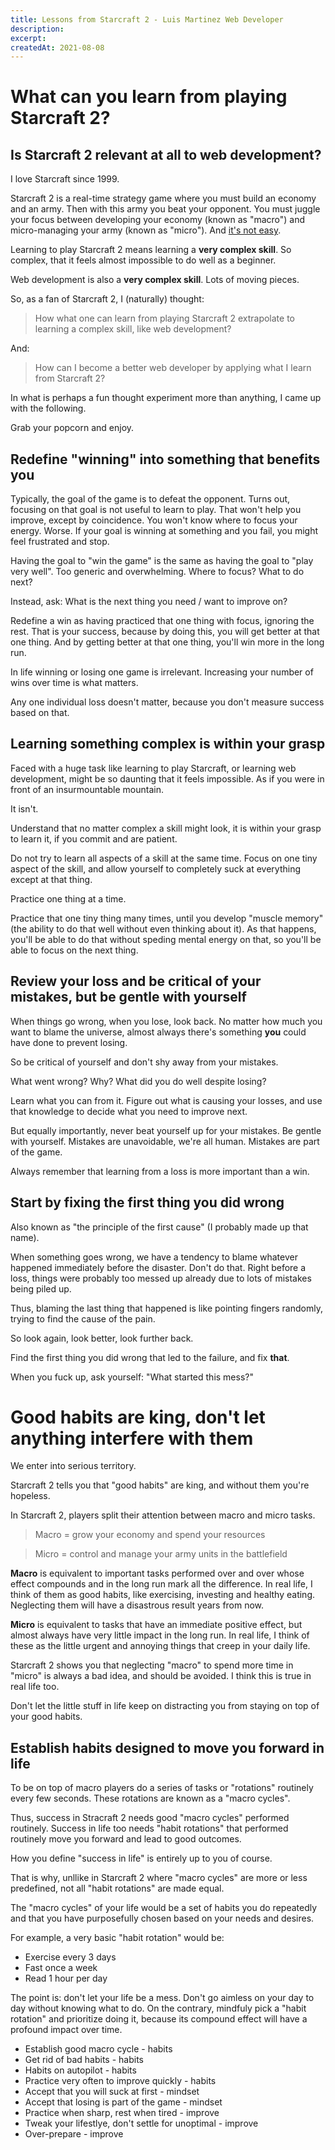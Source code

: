 ```yaml
---
title: Lessons from Starcraft 2 - Luis Martinez Web Developer
description:
excerpt:
createdAt: 2021-08-08
---
```


# What can you learn from playing Starcraft 2?

## Is Starcraft 2 relevant at all to web development?

I love Starcraft since 1999.

Starcraft 2 is a real-time strategy game where you must build an economy and an army. Then with this army you beat your opponent. You must juggle your focus between developing your economy (known as "macro") and micro-managing your army (known as "micro"). And [it's not easy](https://youtu.be/bexWuHmV32A?t=669).

Learning to play Starcraft 2 means learning a **very complex skill**. So complex, that it feels almost impossible to do well as a beginner.

<!-- Image of growing economy (macro) VS controlling army (micro) -->

Web development is also a **very complex skill**. Lots of moving pieces.

So, as a fan of Starcraft 2, I (naturally) thought:

> How what one can learn from playing Starcraft 2 extrapolate to learning a complex skill, like web development?

And:

> How can I become a better web developer by applying what I learn from Starcraft 2?

In what is perhaps a fun thought experiment more than anything, I came up with the following.

Grab your popcorn and enjoy.


## Redefine "winning" into something that benefits you

Typically, the goal of the game is to defeat the opponent. Turns out, focusing on that goal is not useful to learn to play. That won't help you improve, except by coincidence. You won't know where to focus your energy. Worse. If your goal is winning at something and you fail, you might feel frustrated and stop.

Having the goal to "win the game" is the same as having the goal to "play very well". Too generic and overwhelming. Where to focus? What to do next?

Instead, ask: What is the next thing you need / want to improve on?

Redefine a win as having practiced that one thing with focus, ignoring the rest. That is your success, because by doing this, you will get better at that one thing. And by getting better at that one thing, you'll win more in the long run.

In life winning or losing one game is irrelevant. Increasing your number of wins over time is what matters.

Any one individual loss doesn't matter, because you don't measure success based on that.

## Learning something complex is within your grasp

Faced with a huge task like learning to play Starcraft, or learning web development, might be so daunting that it feels impossible. As if you were in front of an insurmountable mountain.

It isn't.

Understand that no matter complex a skill might look, it is within your grasp to learn it, if you commit and are patient.

Do not try to learn all aspects of a skill at the same time. Focus on one tiny aspect of the skill, and allow yourself to completely suck at everything except at that thing.

Practice one thing at a time.

Practice that one tiny thing many times, until you develop "muscle memory" (the ability to do that well without even thinking about it). As that happens, you'll be able to do that without speding mental energy on that, so you'll be able to focus on the next thing.


## Review your loss and be critical of your mistakes, but be gentle with yourself

When things go wrong, when you lose, look back. No matter how much you want to blame the universe, almost always there's something **you** could have done to prevent losing.

So be critical of yourself and don't shy away from your mistakes.

What went wrong? Why? What did you do well despite losing?

Learn what you can from it. Figure out what is causing your losses, and use that knowledge to decide what you need to improve next.

But equally importantly, never beat yourself up for your mistakes. Be gentle with yourself. Mistakes are unavoidable, we're all human. Mistakes are part of the game.

Always remember that learning from a loss is more important than a win.

## Start by fixing the first thing you did wrong

Also known as "the principle of the first cause" (I probably made up that name).

When something goes wrong, we have a tendency to blame whatever happened immediately before the disaster. Don't do that. Right before a loss, things were probably too messed up already due to lots of mistakes being piled up.

Thus, blaming the last thing that happened is like pointing fingers randomly, trying to find the cause of the pain.

So look again, look better, look further back.

Find the first thing you did wrong that led to the failure, and fix **that**.

When you fuck up, ask yourself: "What started this mess?"


# Good habits are king, don't let anything interfere with them

We enter into serious territory.

Starcraft 2 tells you that "good habits" are king, and without them you're hopeless.

In Starcraft 2, players split their attention between macro and micro tasks.

> Macro = grow your economy and spend your resources

> Micro = control and manage your army units in the battlefield

**Macro** is equivalent to important tasks performed over and over whose effect compounds and in the long run mark all the difference. In real life, I think of them as good habits, like exercising, investing and healthy eating. Neglecting them will have a disastrous result years from now.

**Micro** is equivalent to tasks that have an immediate positive effect, but almost always have very little impact in the long run. In real life, I think of these as the little urgent and annoying things that creep in your daily life.

Starcraft 2 shows you that neglecting "macro" to spend more time in "micro" is always a bad idea, and should be avoided. I think this is true in real life too.

Don't let the little stuff in life keep on distracting you from staying on top of your good habits.

## Establish habits designed to move you forward in life

To be on top of macro players do a series of tasks or "rotations" routinely every few seconds. These rotations are known as a "macro cycles".

Thus, success in Stracraft 2 needs good "macro cycles" performed routinely. Success in life too needs "habit rotations" that performed routinely move you forward and lead to good outcomes.

How you define "success in life" is entirely up to you of course.

That is why, unllike in Starcraft 2 where "macro cycles" are more or less predefined, not all "habit rotations" are made equal.

The "macro cycles" of your life would be a set of habits you do repeatedly and that you have purposefully chosen based on your needs and desires.

For example, a very basic "habit rotation" would be:

- Exercise every 3 days
- Fast once a week
- Read 1 hour per day

The point is: don't let your life be a mess. Don't go aimless on your day to day without knowing what to do. On the contrary, mindfuly pick a "habit rotation" and prioritize doing it, because its compound effect will have a profound impact over time.


- Establish good macro cycle - habits
- Get rid of bad habits - habits
- Habits on autopilot - habits
- Practice very often to improve quickly - habits
- Accept that you will suck at first - mindset
- Accept that losing is part of the game - mindset
- Practice when sharp, rest when tired - improve
- Tweak your lifestlye, don't settle for unoptimal - improve
- Over-prepare - improve
